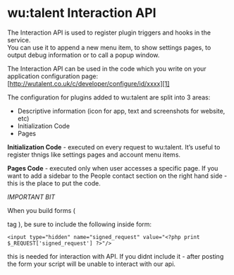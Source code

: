 wu:talent Interaction API
===

The Interaction API is used to register plugin triggers and hooks in the service.  
You can use it to append a new menu item, to show settings pages, to output debug information or to call a popup window.

The Interaction API can be used in the code which you write on your application configuration page: [http://wutalent.co.uk/c/developer/configure/id/xxxx][1]

The configuration for plugins added to wu:talent are split into 3 areas:

 *   Descriptive information (icon for app, text and screenshots for website, etc)
 *   Initialization Code
 *   Pages

**Initialization Code** - executed on every request to wu:talent. It’s useful to register thnigs like settings pages and account menu items.  

**Pages Code** - executed only when user accesses a specific page. If you want to add a sidebar to the People contact section on the right hand side - this is the place to put the code.

*IMPORTANT BIT*

When you build forms ( <form> tag ), be sure to include the following inside form:

```
<input type="hidden" name="signed_request" value="<?php print $_REQUEST['signed_request'] ?>"/>
```

this is needed for interaction with API. If you didnt include it - after posting the form your script will be unable to interact with our api.

[1]: http://wutalent.co.uk/c/developer
